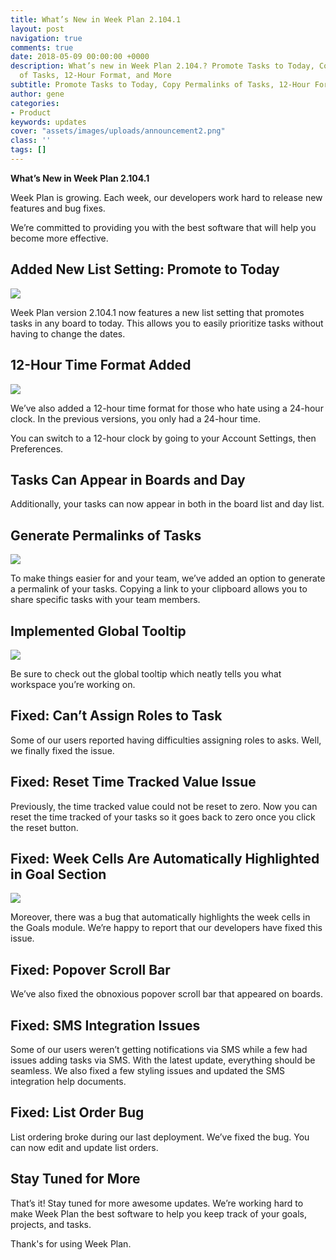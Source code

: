 ```yaml
---
title: What’s New in Week Plan 2.104.1
layout: post
navigation: true
comments: true
date: 2018-05-09 00:00:00 +0000
description: What’s new in Week Plan 2.104.? Promote Tasks to Today, Copy Permalinks
  of Tasks, 12-Hour Format, and More
subtitle: Promote Tasks to Today, Copy Permalinks of Tasks, 12-Hour Format, and More
author: gene
categories:
- Product
keywords: updates
cover: "assets/images/uploads/announcement2.png"
class: ''
tags: []
---
```

**What’s New in Week Plan 2.104.1**

Week Plan is growing. Each week, our developers work hard to release new features and bug fixes.

We’re committed to providing you with the best software that will help you become more effective.

## **Added New List Setting: Promote to Today**

![](/assets/images/uploads/a.png)

Week Plan version 2.104.1 now features a new list setting that promotes tasks in any board to today. This allows you to easily prioritize tasks without having to change the dates.

## **12-Hour Time Format Added**

![](/assets/images/uploads/time.png)

We’ve also added a 12-hour time format for those who hate using a 24-hour clock. In the previous versions, you only had a 24-hour time.

You can switch to a 12-hour clock by going to your Account Settings, then Preferences.

## **Tasks Can Appear in Boards and Day**

Additionally, your tasks can now appear in both in the board list and day list.

## **Generate Permalinks of Tasks**  
![](/assets/images/uploads/b.png) 

To make things easier for and your team, we’ve added an option to generate a permalink of your tasks. Copying a link to your clipboard allows you to share specific tasks with your team members.

## **Implemented Global Tooltip**

![](/assets/images/uploads/tooltip.png)

Be sure to check out the global tooltip which neatly tells you what workspace you’re working on.

## **Fixed: Can’t Assign Roles to Task**

Some of our users reported having difficulties assigning roles to asks. Well, we finally fixed the issue.

## **Fixed: Reset Time Tracked Value Issue**

Previously, the time tracked value could not be reset to zero. Now you can reset the time tracked of your tasks so it goes back to zero once you click the reset button.

## **Fixed: Week Cells Are Automatically Highlighted in Goal Section**

![](/assets/images/uploads/e.png)

Moreover, there was a bug that automatically highlights the week cells in the Goals module. We’re happy to report that our developers have fixed this issue.

## **Fixed: Popover Scroll Bar**

We’ve also fixed the obnoxious popover scroll bar that appeared on boards.

## **Fixed: SMS Integration Issues**

Some of our users weren’t getting notifications via SMS while a few had issues adding tasks via SMS. With the latest update, everything should be seamless. We also fixed a few styling issues and updated the SMS integration help documents.

## **Fixed: List Order Bug**

List ordering broke during our last deployment. We’ve fixed the bug. You can now edit and update list orders.

## **Stay Tuned for More**

That’s it! Stay tuned for more awesome updates. We’re working hard to make Week Plan the best software to help you keep track of your goals, projects, and tasks.

Thank's for using Week Plan.